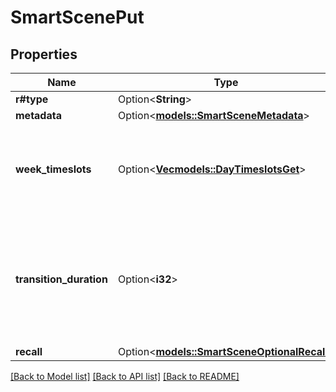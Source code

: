 # SmartScenePut

## Properties

Name | Type | Description | Notes
------------ | ------------- | ------------- | -------------
**r#type** | Option<**String**> |  | [optional]
**metadata** | Option<[**models::SmartSceneMetadata**](SmartSceneMetadata.md)> |  | [optional]
**week_timeslots** | Option<[**Vec<models::DayTimeslotsGet>**](DayTimeslotsGet.md)> | information on what is the light state for every timeslot of the day | [optional]
**transition_duration** | Option<**i32**> | duration of the transition from on one timeslot's scene to the other (defaults to 60000ms) | [optional]
**recall** | Option<[**models::SmartSceneOptionalRecall**](SmartSceneOptionalRecall.md)> |  | [optional]

[[Back to Model list]](../README.md#documentation-for-models) [[Back to API list]](../README.md#documentation-for-api-endpoints) [[Back to README]](../README.md)


